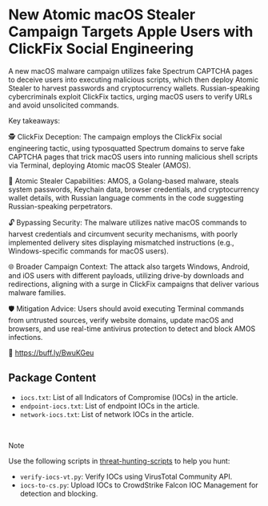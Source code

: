 # New Atomic macOS Stealer Campaign Targets Apple Users with ClickFix Social Engineering

A new macOS malware campaign utilizes fake Spectrum CAPTCHA pages to deceive users into executing malicious scripts, which then deploy Atomic Stealer to harvest passwords and cryptocurrency wallets. Russian-speaking cybercriminals exploit ClickFix tactics, urging macOS users to verify URLs and avoid unsolicited commands.

Key takeaways:

🕵️ ClickFix Deception: The campaign employs the ClickFix social engineering tactic, using typosquatted Spectrum domains to serve fake CAPTCHA pages that trick macOS users into running malicious shell scripts via Terminal, deploying Atomic macOS Stealer (AMOS).

🦠 Atomic Stealer Capabilities: AMOS, a Golang-based malware, steals system passwords, Keychain data, browser credentials, and cryptocurrency wallet details, with Russian language comments in the code suggesting Russian-speaking perpetrators.

🔓 Bypassing Security: The malware utilizes native macOS commands to harvest credentials and circumvent security mechanisms, with poorly implemented delivery sites displaying mismatched instructions (e.g., Windows-specific commands for macOS users).

🌐 Broader Campaign Context: The attack also targets Windows, Android, and iOS users with different payloads, utilizing drive-by downloads and redirections, aligning with a surge in ClickFix campaigns that deliver various malware families.

🛡️ Mitigation Advice: Users should avoid executing Terminal commands from untrusted sources, verify website domains, update macOS and browsers, and use real-time antivirus protection to detect and block AMOS infections.

🔗 https://buff.ly/BwuKGeu

## Package Content

- `iocs.txt`: List of all Indicators of Compromise (IOCs) in the article.
- `endpoint-iocs.txt`: List of endpoint IOCs in the article.
- `network-iocs.txt`: List of network IOCs in the article.

<br>

> [!NOTE]
> Use the following scripts in [threat-hunting-scripts](../../threat-hunting-scripts/) to help you hunt:
>
> - `verify-iocs-vt.py`: Verify IOCs using VirusTotal Community API.
> - `iocs-to-cs.py`: Upload IOCs to CrowdStrike Falcon IOC Management for detection and blocking.
